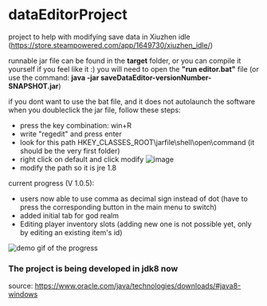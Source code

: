 # dataEditorProject

project to help with modifying save data in Xiuzhen idle (https://store.steampowered.com/app/1649730/xiuzhen_idle/)

runnable jar file can be found in the **target** folder, or you can compile it yourself if you feel like it :)
you will need to open the **"run editor.bat"** file (or use the command: **java -jar saveDataEditor-versionNumber-SNAPSHOT.jar**)

if you dont want to use the bat file, and it does not autolaunch the software when you doubleclick the jar file, follow these steps:
- press the key combination: win+R
- write "regedit" and press enter
- look for this path HKEY_CLASSES_ROOT\jarfile\shell\open\command (it should be the very first folder)
- right click on default and click modify
  ![image](https://github.com/ghjbku/dataEditorProject/assets/22707282/268ec3dd-2e51-4c27-a613-003e265df2be)
- modify the path so it is jre 1.8


current progress (V 1.0.5):
- users now able to use comma as decimal sign instead of dot (have to press the corresponding button in the main menu to switch)
- added initial tab for god realm
- Editing player inventory slots (adding new one is not possible yet, only by editing an existing item's id)

![demo gif of the progress](https://cdn.discordapp.com/attachments/1038509324634435657/1057292002405920778/demo1_0_3.gif)


### The project is being developed in jdk8 now
source: https://www.oracle.com/java/technologies/downloads/#java8-windows
